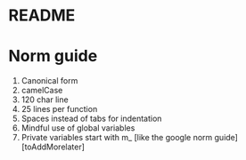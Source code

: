 # README

# Norm guide

1. Canonical form
2. camelCase
3. 120 char line
4. 25 lines per function
5. Spaces instead of tabs for indentation
6. Mindful use of global variables
7. Private variables start with m_ [like the google norm guide]
[toAddMorelater]
